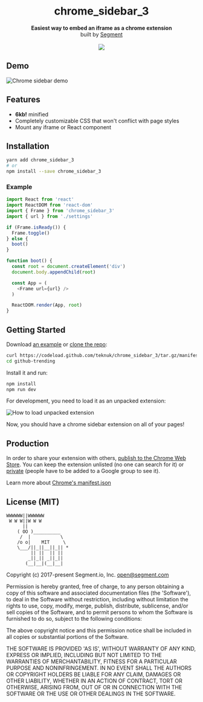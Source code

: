<h1 align="center">chrome_sidebar_3</h1>
<p align="center">
<strong>Easiest way to embed an iframe as a chrome extension</strong>
<br>
built by <a href="https://open.segment.com">Segment</a>
<br><br>
<a href="https://www.npmjs.com/package/chrome_sidebar_3"><img src="https://img.shields.io/npm/v/chrome_sidebar_3.svg" /></a>
</p>

## Demo

![Chrome sidebar demo](https://i.imgur.com/1gKJeYP.gif)

## Features

- **6kb!** minified
- Completely customizable CSS that won't conflict with page styles
- Mount any iframe or React component

## Installation

```bash
yarn add chrome_sidebar_3
# or
npm install --save chrome_sidebar_3
```

### Example

```javascript
import React from 'react'
import ReactDOM from 'react-dom'
import { Frame } from 'chrome_sidebar_3'
import { url } from './settings'

if (Frame.isReady()) {
  Frame.toggle()
} else {
  boot()
}

function boot() {
  const root = document.createElement('div')
  document.body.appendChild(root)

  const App = (
    <Frame url={url} />
  )

  ReactDOM.render(App, root)
}
```

## Getting Started

Download [an example](https://github.com/teknuk/chrome_sidebar_3/tree/manifest_v3/examples/github-trending/) or [clone the repo](https://github.com/teknuk/chrome_sidebar_3.git):

```bash
curl https://codeload.github.com/teknuk/chrome_sidebar_3/tar.gz/manifest_v3 | tar -xz --strip=2 chrome_sidebar_3-manifest_v3/examples/github-trending
cd github-trending
```

Install it and run:

```bash
npm install
npm run dev
```

For development, you need to load it as an unpacked extension:

![How to load unpacked extension](http://i.imgur.com/CYAw5mf.gif)

Now, you should have a chrome sidebar extension on all of your pages!

## Production

In order to share your extension with others, [publish to the Chrome Web Store](https://developer.chrome.com/webstore/publish). You can keep the extension unlisted (no one can search for it) or [private](https://support.google.com/chrome/a/answer/2663860?hl=en) (people have to be added to a Google group to see it).

Learn more about [Chrome's manifest.json](https://developer.chrome.com/extensions/manifest)

## License (MIT)

```
WWWWWW||WWWWWW
 W W W||W W W
      ||
    ( OO )__________
     /  |           \
    /o o|    MIT     \
    \___/||_||__||_|| *
         || ||  || ||
        _||_|| _||_||
       (__|__|(__|__|
```
Copyright (c) 2017-present Segment.io, Inc. open@segment.com

Permission is hereby granted, free of charge, to any person obtaining a copy of this software and associated documentation files (the 'Software'), to deal in the Software without restriction, including without limitation the rights to use, copy, modify, merge, publish, distribute, sublicense, and/or sell copies of the Software, and to permit persons to whom the Software is furnished to do so, subject to the following conditions:

The above copyright notice and this permission notice shall be included in all copies or substantial portions of the Software.

THE SOFTWARE IS PROVIDED 'AS IS', WITHOUT WARRANTY OF ANY KIND, EXPRESS OR IMPLIED, INCLUDING BUT NOT LIMITED TO THE WARRANTIES OF MERCHANTABILITY, FITNESS FOR A PARTICULAR PURPOSE AND NONINFRINGEMENT. IN NO EVENT SHALL THE AUTHORS OR COPYRIGHT HOLDERS BE LIABLE FOR ANY CLAIM, DAMAGES OR OTHER LIABILITY, WHETHER IN AN ACTION OF CONTRACT, TORT OR OTHERWISE, ARISING FROM, OUT OF OR IN CONNECTION WITH THE SOFTWARE OR THE USE OR OTHER DEALINGS IN THE SOFTWARE.
